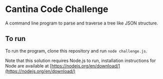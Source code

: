 # Cantina Code Challenge

A command line program to parse and traverse a tree like JSON structure.

## To run

To run the program, clone this repository and run `node challenge.js`.

Note that this solution requires Node.js to run, installation instructions for Node are available at [https://nodejs.org/en/download/](https://nodejs.org/en/download/)